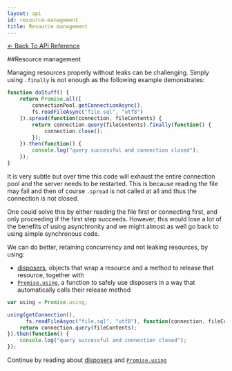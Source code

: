 ```yaml
---
layout: api
id: resource-management
title: Resource management
---
```



[← Back To API Reference](/docs/api-reference.html)
<div class="api-code-section"><markdown>
##Resource management

Managing resources properly without leaks can be challenging. Simply using `.finally` is not enough as the following example demonstrates:

```js
function doStuff() {
    return Promise.all([
        connectionPool.getConnectionAsync(),
        fs.readFileAsync("file.sql", "utf8")
    ]).spread(function(connection, fileContents) {
        return connection.query(fileContents).finally(function() {
            connection.close();
        });
    }).then(function() {
        console.log("query successful and connection closed");
    });
}
```

It is very subtle but over time this code will exhaust the entire connection pool and the server needs to be restarted. This is because
reading the file may fail and then of course `.spread` is not called at all and thus the connection is not closed.

One could solve this by either reading the file first or connecting first, and only proceeding if the first step succeeds. However,
this would lose a lot of the benefits of using asynchronity and we might almost as well go back to using simple synchronous code.

We can do better, retaining concurrency and not leaking resources, by using:

* [disposers](disposer.html), objects that wrap a resource and a method to release that resource, together with  
* [`Promise.using`](promise.using.html), a function to safely use disposers in a way that automatically calls their release method

```js
var using = Promise.using;

using(getConnection(),
      fs.readFileAsync("file.sql", "utf8"), function(connection, fileContents) {
    return connection.query(fileContents);
}).then(function() {
    console.log("query successful and connection closed");
});
```

Continue by reading about [disposers](disposer.html) and [`Promise.using`](promise.using.html)

</markdown></div>

